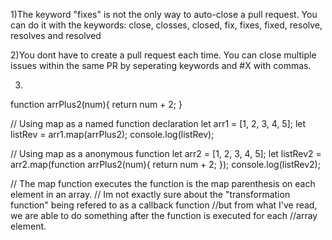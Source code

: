 1)The keyword "fixes" is not the only way to auto-close a pull request. You can do it
with the keywords: close, closses, closed, fix, fixes, fixed, resolve, resolves and resolved

2)You dont have to create a pull request each time. You can close multiple issues within
the same PR by seperating keywords and #X with commas.

3) 
function arrPlus2(num){
    return num + 2;
}

// Using map as a named function declaration
let arr1 = [1, 2, 3, 4, 5];
let listRev = arr1.map(arrPlus2);
console.log(listRev);

// Using map as a anonymous function
let arr2 = [1, 2, 3, 4, 5];
let listRev2 = arr2.map(function arrPlus2(num){
    return num + 2;
});
console.log(listRev2);

// The map function executes the function is the map parenthesis on each element in an array.
// Im not exactly sure about the "transformation function" being refered to as a callback function
//but from what I've read, we are able to do something after the function is executed for each
//array element.
